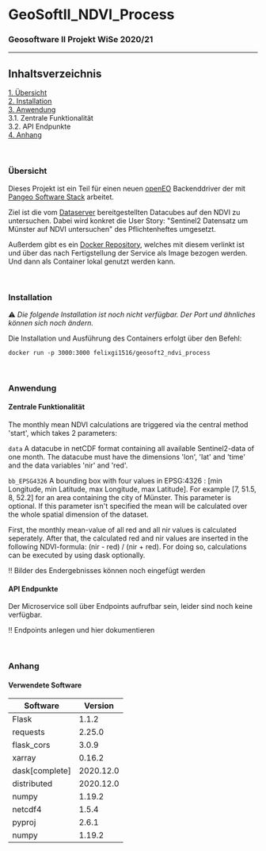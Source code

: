 # GeoSoftII_NDVI_Process
### Geosoftware II Projekt WiSe 2020/21
---

## Inhaltsverzeichnis
[1. Übersicht](#overview) \
[2. Installation](#install) \
[3. Anwendung](#use) \
  3.1. Zentrale Funktionalität \
  3.2. API Endpunkte \
[4. Anhang](#annex)

\
<a name="overview"><h3>Übersicht</h3></a>
Dieses Projekt ist ein Teil für einen neuen [openEO](https://openeo.org/) Backenddriver der mit [Pangeo Software Stack](https://pangeo.io/) arbeitet.

Ziel ist die vom [Dataserver](https://github.com/GeoSoftII2020-21/GeoSoftII_DataServer) bereitgestellten Datacubes auf den NDVI zu untersuchen.
Dabei wird konkret die User Story: "Sentinel2 Datensatz um Münster auf NDVI untersuchen" des Pflichtenheftes umgesetzt.

Außerdem gibt es ein [Docker Repository](https://hub.docker.com/repository/docker/felixgi1516/geosoft2_ndvi_process), welches mit diesem verlinkt ist und über das nach Fertigstellung der Service als Image bezogen werden. Und dann als Container lokal genutzt werden kann.

\
<a name="install"><h3>Installation</h3></a>
:warning: _Die folgende Installation ist noch nicht verfügbar. Der Port und ähnliches können sich noch ändern._ 

Die Installation und Ausführung des Containers erfolgt über den Befehl:
```
docker run -p 3000:3000 felixgi1516/geosoft2_ndvi_process
````

\
<a name="use"><h3>Anwendung</h3></a>


#### Zentrale Funktionalität

The monthly mean NDVI calculations are triggered via the central method 'start', which takes 2 parameters:

`data` A datacube in netCDF format containing all available Sentinel2-data of one month. The datacube must have the dimensions 'lon', 'lat' and 'time' and the data variables 'nir' and 'red'.

`bb_EPSG4326` A bounding box with four values in EPSG:4326 : [min Longitude, min Latitude, max Longitude, max Latitude]. For example [7, 51.5, 8, 52.2] for an area containing the city of Münster. This parameter is optional. If this parameter isn't specified the mean will be calculated over the whole spatial dimension of the dataset.

First, the monthly mean-value of all red and all nir values is calculated seperately. After that, the calculated red and nir values are inserted in the following NDVI-formula: (nir - red) / (nir + red). For doing so, calculations can be executed by using dask optionally. 


:bangbang: Bilder des Endergebnisses können noch eingefügt werden


#### API Endpunkte
Der Microservice soll über Endpoints aufrufbar sein, leider sind noch keine verfügbar.

:bangbang: Endpoints anlegen und hier dokumentieren

\
<a name="annex"><h3>Anhang</h3></a>


#### Verwendete Software
Software | Version
------ | ------
Flask | 1.1.2
requests | 2.25.0
flask_cors | 3.0.9
xarray | 0.16.2
dask[complete] | 2020.12.0
distributed | 2020.12.0
numpy | 1.19.2
netcdf4 | 1.5.4
pyproj | 2.6.1
numpy | 1.19.2
